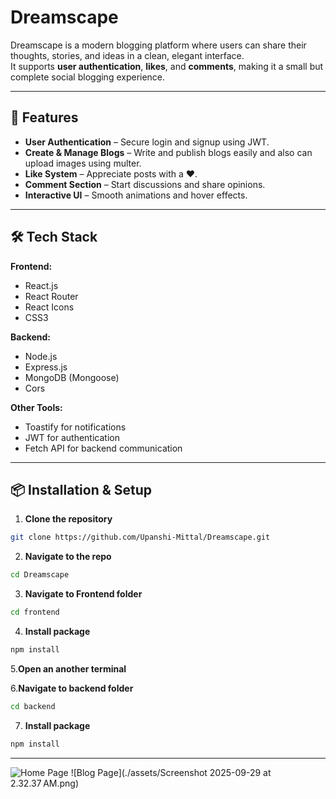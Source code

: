 # Dreamscape

Dreamscape is a modern blogging platform where users can share their thoughts, stories, and ideas in a clean, elegant interface.  
It supports **user authentication**, **likes**, and **comments**, making it a small but complete social blogging experience.

---

## 🚀 Features
- **User Authentication** – Secure login and signup using JWT.
- **Create & Manage Blogs** – Write and publish blogs easily and also can upload images using multer.
- **Like System** – Appreciate posts with a ❤️.
- **Comment Section** – Start discussions and share opinions.
- **Interactive UI** – Smooth animations and hover effects.

---

## 🛠️ Tech Stack
**Frontend:**
- React.js
- React Router
- React Icons
- CSS3

**Backend:**
- Node.js
- Express.js
- MongoDB (Mongoose)
- Cors

**Other Tools:**
- Toastify for notifications
- JWT for authentication
- Fetch API for backend communication

---

## 📦 Installation & Setup

1. **Clone the repository**
```bash
git clone https://github.com/Upanshi-Mittal/Dreamscape.git
```
2. **Navigate to the repo**
```bash
cd Dreamscape
```
3. **Navigate to Frontend folder**
```bash
cd frontend
```
4. **Install package**
```bash
npm install
```
5.**Open an another terminal**

6.**Navigate to backend folder**
```bash
cd backend
```
7. **Install package**
```bash
npm install
```
---

![Home Page](./assets/Screenshot%202025-09-29%20at%202.31.54 AM.png)
![Blog Page](./assets/Screenshot 2025-09-29 at 2.32.37 AM.png)
